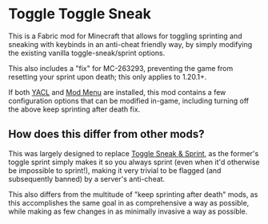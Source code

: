 # Toggle Toggle Sneak

This is a Fabric mod for Minecraft that allows for toggling sprinting and sneaking with keybinds in an anti-cheat friendly way,
by simply modifying the existing vanilla toggle-sneak/sprint options.

This also includes a "fix" for MC-263293, preventing the game from resetting your sprint upon death; this only applies to 1.20.1+.

If both [YACL] and [Mod Menu] are installed, this mod contains a few configuration options that can be modified in-game,
including turning off the above keep sprinting after death fix.

## How does this differ from other mods?

This was largely designed to replace [Toggle Sneak & Sprint], as the former's toggle sprint simply makes it so you always
sprint (even when it'd otherwise be impossible to sprint!), making it very trivial to be flagged (and subsequently banned)
by a server's anti-cheat.

This also differs from the multitude of "keep sprinting after death" mods, as this accomplishes the same goal in
as comprehensive a way as possible, while making as few changes in as minimally invasive a way as possible.

[Toggle Sneak & Sprint]: https://modrinth.com/mod/toggle-sneak-sprint
[YACL]: https://modrinth.com/mod/yacl
[Mod Menu]: https://modrinth.com/mod/modmenu
